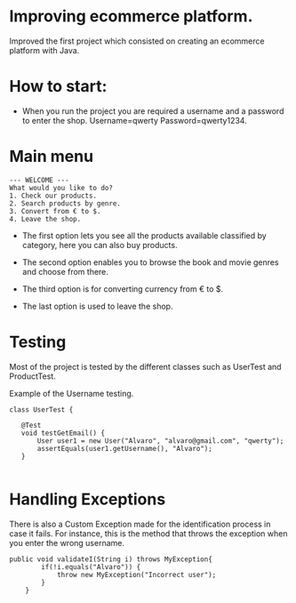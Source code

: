 # Improving ecommerce platform.
Improved the first project which consisted on creating an ecommerce platform with Java.

# How to start:

+ When you run the project you are required a username and a password to enter the shop. Username=qwerty Password=qwerty1234.


# Main menu
 ```
--- WELCOME ---
What would you like to do?
 1. Check our products.
 2. Search products by genre.
 3. Convert from € to $.
 4. Leave the shop.
```

+ The first option lets you see all the products available classified by category, here you can also buy products.

+ The second option enables you to browse the book and movie genres and choose from there.

+ The third option is for converting currency from € to $.

+ The last option is used to leave the shop.

# Testing

Most of the project is tested by the different classes such as UserTest and ProductTest.

Example of the Username testing.

 ```
class UserTest {

	@Test
	void testGetEmail() {
		User user1 = new User("Alvaro", "alvaro@gmail.com", "qwerty");
		assertEquals(user1.getUsername(), "Alvaro");
	}
	
```

# Handling Exceptions

There is also a Custom Exception made for the identification process in case it fails. For instance, this is the method that throws the exception when you enter the wrong username.

```
public void validateI(String i) throws MyException{
		if(!i.equals("Alvaro")) {
			throw new MyException("Incorrect user");
		}
	}
```
